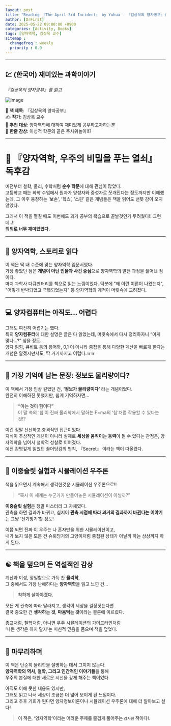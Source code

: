 ```yaml
---
layout: post
title: "Reading 『The April 3rd Incident』 by Yuhua - 『김상욱의 양자공부』를 읽고"
author: [DrFirst]
date: 2025-05-22 09:00:00 +0900
categories: [Activity, Books]
tags: [양자역학, 김상욱 교수]
sitemap :
  changefreq : weekly
  priority : 0.9
---
```



---

## 💹 (한국어) 재미있는 과학이야기  
_『김상욱의 양자공부』를 읽고_

![Image](https://github.com/user-attachments/assets/7491afcf-8d32-4045-a05b-1b7c47b0a6d3)

📖 **책 제목**: 『김상욱의 양자공부』  
✍️ **작가**: 김상욱 교수  
🎯 **추천 대상**: 양자역학에 대하여 재미있게 공부하고자하는분   
🌟 **한줄 감상**: 이성적 학문의 끝은 주사위놀이!!?    

---
# 📘 『양자역학, 우주의 비밀을 푸는 열쇠』 독후감

예전부터 철학, 물리, 수학처럼 **순수 학문**에 대해 관심이 많았다.  
고등학교 때는 화학 수업에서 원자가 양성자와 중성자로 쪼개진다는 정도까지만 이해했는데, 그 이후 등장하는 ‘보손’, ‘힉스’, ‘스핀’ 같은 개념들은 책을 읽어도 선뜻 감이 오지 않았다.

그래서 이 책을 펼칠 때도 이번에도 과거 공부의 복습으로 끝날것인가 두려웠다!! 그런데..!!  
**의외로 너무 재미있었다.**

---

## 🧠 양자역학, 스토리로 읽다

이 책은 딱 내 수준에 맞는 양자역학 입문서였다.  
가장 좋았던 점은 **개념이 아닌 인물과 사건 중심**으로 양자역학의 발전 과정을 풀어낸 점이다.  
마치 과학사 다큐멘터리를 책으로 읽는 느낌이었다. 덕분에 "왜 이런 이론이 나왔는지", "어떻게 반박되었고 극복되었는지" 등 양자역학의 궤적이 머릿속에 그려졌다.

---

## 💻 양자컴퓨터는 아직도... 어렵다

그래도 여전히 어렵기는 했다.  
특히 **양자컴퓨터**에 대한 설명은 글은 다 읽었는데, 머릿속에서 다시 정리하자니 “이게 맞나...?” 싶을 정도.  
양자 얽힘, 큐비트 등의 용어와, 0,1 이 아니라 중첩을 통해 다양한 계산을 빠르개 한다는 개념은 알겠지만서도, 딱 거기까지고 어렵다.ㅠㅠ  

---

## 🧾 가장 기억에 남는 문장: 정보도 물리량이다?

이 책에서 가장 인상 깊었던 건, **‘정보가 물리량이다’** 라는 개념이었다.  
완전히 이해하진 못했지만, 쉽게 기억하자면...

> **“아는 것이 힘이다”**  
> 이 말 속의 ‘힘’이 진짜 물리학에서 말하는 F=ma의 ‘힘’처럼 작용할 수 있다는 것!?

이건 정말 신선하고 충격적인 접근이었다.  
지식이 추상적인 개념이 아니라 실제로 **세상을 움직이는 동력**이 될 수 있다는 관점은, 양자역학을 넘어서 철학적 성찰로 이어졌다.  
예전 감명깊게 읽었던 끌어당김의 법칙, 『Secret』 이라는 책이 떠올랐다.   

---

## 🧪 이중슬릿 실험과 시뮬레이션 우주론

책을 읽으면서 계속해서 생각한것운 시뮬레이션 우주론으로!!    
> “혹시 이 세계는 누군가가 만들어놓은 시뮬레이션이 아닐까?”

**이중슬릿 실험**은 정말 미스터리 그 자체였다.  
관측을 하면 결과가 바뀌고, 심지어 **관측 시점에 따라 과거의 결과까지 바뀐다는 이야기**는 그냥 ‘신기방기’할 정도!

이쯤 되면 진짜 이 우주는 나 혼자만을 위한 시뮬레이션이고,  
내가 보지 않은 모든 건 슈뢰딩거의 고양이처럼 중첩된 상태가 아닐까 하는 상상까지 하게 된다.

---

## ☯️ 책을 덮으며 든 역설적인 감상

계산과 이성, 정밀함으로 가득 찬 **물리학**,  
그 중에서도 가장 난해하다는 **양자역학**을 읽고 느낀 건...

> **착하게 살아야겠다.**

모든 게 관측에 따라 달라지고, 생각이 세상을 결정짓는다면  
결국 중요한 건 **생각하는 것**, **마음먹는 것**이라는 결론에 이르렀다.

종교처럼, 철학처럼, 아니면 우주 시뮬레이션의 가이드라인처럼  
‘나쁜 생각은 하지 말자’는 미신적 믿음을 품으며 책을 덮었다.

---

## 💬 마무리하며

이 책은 단순히 물리학을 설명하는 데서 그치지 않는다.  
**양자역학의 역사, 철학, 그리고 인간적인 이야기들**을 통해  
우주의 본질에 대한 새로운 시선을 갖게 해주는 책이었다.

아직도 이해 못한 내용도 있지만,  
그래도 읽고 나서 세상이 조금은 더 넓어 보이게 된 느낌이다.  
그리고 추후 기회가 된다면 양자정보이론이나 시뮬레이션 우주론에 대해 더 알아보고 싶다!

> **이 책은, ‘양자역학’이라는 어려운 주제를 즐겁게 풀어주는 `감사한` 책이다!.**
